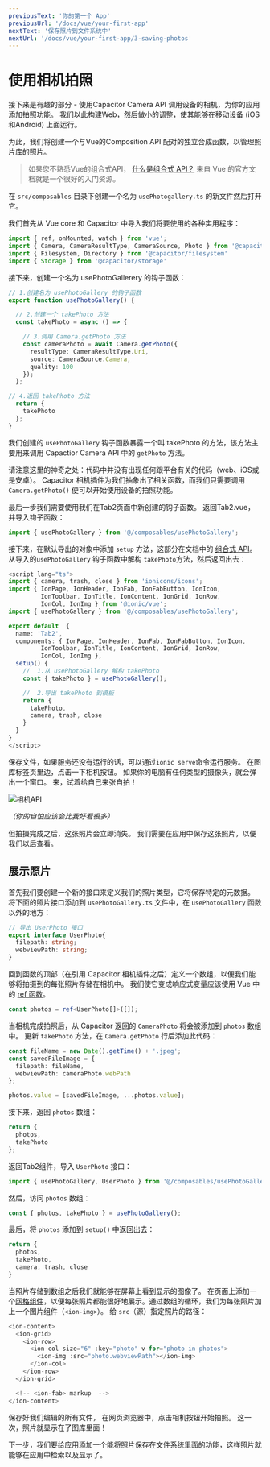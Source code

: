 ```yaml
---
previousText: '你的第一个 App'
previousUrl: '/docs/vue/your-first-app'
nextText: '保存照片到文件系统中'
nextUrl: '/docs/vue/your-first-app/3-saving-photos'
---
```


# 使用相机拍照

接下来是有趣的部分 - 使用Capacitor Camera API 调用设备的相机，为你的应用添加拍照功能。 我们以此构建Web，然后做小的调整，使其能够在移动设备 (iOS和Android) 上面运行。

为此，我们将创建一个与Vue的Composition API 配对的独立合成函数，以管理照片库的照片。

> 如果您不熟悉Vue的组合式API， [什么是组合式 API？](https://v3.cn.vuejs.org/guide/composition-api-introduction.html#什么是组合式-api) 来自 Vue 的官方文档就是一个很好的入门资源。

在 `src/composables` 目录下创建一个名为 `usePhotogallery.ts` 的新文件然后打开它。

我们首先从 Vue core 和 Capacitor 中导入我们将要使用的各种实用程序：

```typescript
import { ref, onMounted, watch } from 'vue';
import { Camera, CameraResultType, CameraSource, Photo } from '@capacitor/camera';
import { Filesystem, Directory } from '@capacitor/filesystem'
import { Storage } from '@capacitor/storage'

```

接下来，创建一个名为 usePhotoGallerery 的钩子函数：

```typescript
// 1.创建名为 usePhotoGallery 的钩子函数
export function usePhotoGallery() {

  // 2.创建一个 takePhoto 方法
  const takePhoto = async () => {

    // 3.调用 Camera.getPhoto 方法
    const cameraPhoto = await Camera.getPhoto({
      resultType: CameraResultType.Uri,
      source: CameraSource.Camera,
      quality: 100
    });
  };

// 4.返回 takePhoto 方法
  return {
    takePhoto
  };
}
```

我们创建的 `usePhotoGallery` 钩子函数暴露一个叫 takePhoto 的方法，该方法主要用来调用 Capactior Camera API 中的 `getPhoto` 方法。

请注意这里的神奇之处：代码中并没有出现任何跟平台有关的代码（web、iOS或是安卓）。 Capacitor 相机插件为我们抽象出了相关函数，而我们只需要调用 `Camera.getPhoto()` 便可以开始使用设备的拍照功能。

最后一步我们需要使用我们在Tab2页面中新创建的钩子函数。 返回Tab2.vue，并导入钩子函数：

```typescript
import { usePhotoGallery } from '@/composables/usePhotoGallery';
```

接下来，在默认导出的对象中添加 `setup` 方法，这部分在文档中的 [组合式 API](https://v3.cn.vuejs.org/guide/composition-api-setup.html#setup)。 从导入的`usePhotoGallery` 钩子函数中解构 `takePhoto`方法，然后返回出去：

```typescript
<script lang="ts">
import { camera, trash, close } from 'ionicons/icons';
import { IonPage, IonHeader, IonFab, IonFabButton, IonIcon,
         IonToolbar, IonTitle, IonContent, IonGrid, IonRow,
         IonCol, IonImg } from '@ionic/vue';
import { usePhotoGallery } from '@/composables/usePhotoGallery';

export default  {
  name: 'Tab2',
  components: { IonPage, IonHeader, IonFab, IonFabButton, IonIcon,
         IonToolbar, IonTitle, IonContent, IonGrid, IonRow,
         IonCol, IonImg },
  setup() {
    //  1.从 usePhotoGallery 解构 takePhoto
    const { takePhoto } = usePhotoGallery();

    //  2.导出 takePhoto 到模板
    return {
      takePhoto,
      camera, trash, close
    }
  }
}
</script>
```

保存文件，如果服务还没有运行的话，可以通过`ionic serve`命令运行服务。 在图库标签页里边，点击一下相机按钮。 如果你的电脑有任何类型的摄像头，就会弹出一个窗口。 来，试着给自己来张自拍！

![相机API](/docs/assets/img/guides/first-app-cap-ng/camera-web.png)

_（你的自怕应该会比我好看很多）_

但拍摄完成之后，这张照片会立即消失。 我们需要在应用中保存这张照片，以便我们以后查看。

## 展示照片

首先我们要创建一个新的接口来定义我们的照片类型，它将保存特定的元数据。 将下面的照片接口添加到 `usePhotoGallery.ts` 文件中，在 `usePhotoGallery` 函数以外的地方：

```typescript
// 导出 UserPhoto 接口
export interface UserPhoto{
  filepath: string;
  webviewPath: string;
}
```

回到函数的顶部（在引用 Capacitor 相机插件之后）定义一个数组，以便我们能够将拍摄到的每张照片存储在相机中。 我们使它变成响应式变量应该使用 Vue 中的 [ref 函数](https://v3.cn.vuejs.org/guide/composition-api-introduction.html#带-ref-的响应式变量)。

```typescript
const photos = ref<UserPhoto[]>([]);
```

当相机完成拍照后，从 Capacitor 返回的 `CameraPhoto`  将会被添加到 `photos` 数组中。 更新 `takePhoto` 方法，在 `Camera.getPhoto` 行后添加此代码：

```typescript
const fileName = new Date().getTime() + '.jpeg';
const savedFileImage = {
  filepath: fileName,
  webviewPath: cameraPhoto.webPath
};

photos.value = [savedFileImage, ...photos.value];
```

接下来，返回 `photos` 数组：

```typescript
return {
  photos,
  takePhoto
};
```

返回Tab2组件，导入 `UserPhoto` 接口：

```typescript
import { usePhotoGallery, UserPhoto } from '@/composables/usePhotoGallery';
```

然后，访问 `photos` 数组：

```typescript
const { photos, takePhoto } = usePhotoGallery();
```

最后，将 `photos` 添加到 `setup()` 中返回出去：

```typescript
return {
  photos,
  takePhoto,
  camera, trash, close
}
```

当照片存储到数组之后我们就能够在屏幕上看到显示的图像了。 在页面上添加一个[网格组件](https://ionicframework.com/docs/api/grid)，以便每张照片都能很好地展示。通过数组的循环，我们为每张照片加上一个图片组件（`<ion-img>`）。 给 `src`（源）指定照片的路径：

```typescript
<ion-content>
  <ion-grid>
    <ion-row>
      <ion-col size="6" :key="photo" v-for="photo in photos">
        <ion-img :src="photo.webviewPath"></ion-img>
      </ion-col>
    </ion-row>
  </ion-grid>

  <!-- <ion-fab> markup  -->
</ion-content>
```

保存好我们编辑的所有文件， 在网页浏览器中，点击相机按钮开始拍照。 这一次，照片就显示在了图库里面！

下一步，我们要给应用添加一个能将照片保存在文件系统里面的功能，这样照片就能够在应用中检索以及显示了。
